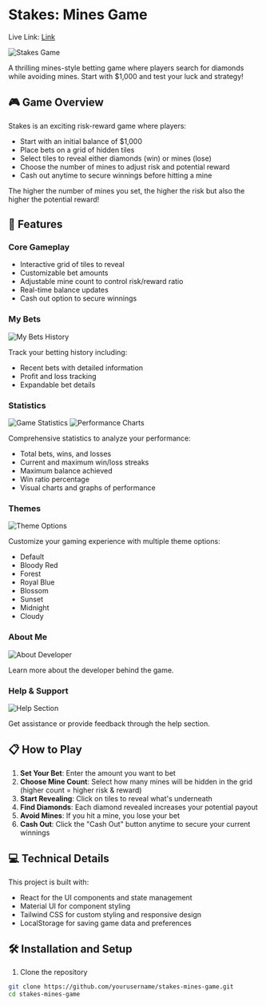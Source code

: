 # Stakes: Mines Game
Live Link: [Link](https://mines-game-9tcp.vercel.app/)

![Stakes Game](https://hebbkx1anhila5yf.public.blob.vercel-storage.com/Screenshot%202025-05-07%20201200-9H3sKBfqTnopPlrgNkgYcb0qAorYeR.png)

A thrilling mines-style betting game where players search for diamonds while avoiding mines. Start with $1,000 and test your luck and strategy!

## 🎮 Game Overview

Stakes is an exciting risk-reward game where players:
- Start with an initial balance of $1,000
- Place bets on a grid of hidden tiles
- Select tiles to reveal either diamonds (win) or mines (lose)
- Choose the number of mines to adjust risk and potential reward
- Cash out anytime to secure winnings before hitting a mine

The higher the number of mines you set, the higher the risk but also the higher the potential reward!

## 🚀 Features

### Core Gameplay
- Interactive grid of tiles to reveal
- Customizable bet amounts
- Adjustable mine count to control risk/reward ratio
- Real-time balance updates
- Cash out option to secure winnings

### My Bets
![My Bets History](https://hebbkx1anhila5yf.public.blob.vercel-storage.com/Screenshot%202025-05-07%20201329-x5lnuPY0AeHguHYkwHsRnyWhnRn0CI.png)

Track your betting history including:
- Recent bets with detailed information
- Profit and loss tracking
- Expandable bet details

### Statistics
![Game Statistics](https://hebbkx1anhila5yf.public.blob.vercel-storage.com/Screenshot%202025-05-07%20201357-yhq9eUWF5xaCbZYdT78igdCkCGhmSx.png)
![Performance Charts](https://hebbkx1anhila5yf.public.blob.vercel-storage.com/Screenshot%202025-05-07%20201344-TWREuHvaAJkFcIMvfymOT3J2qnto9F.png)

Comprehensive statistics to analyze your performance:
- Total bets, wins, and losses
- Current and maximum win/loss streaks
- Maximum balance achieved
- Win ratio percentage
- Visual charts and graphs of performance

### Themes
![Theme Options](https://hebbkx1anhila5yf.public.blob.vercel-storage.com/Screenshot%202025-05-07%20201416-aaSZLpXFl3QSfsrZcGvnnEEjQj00WN.png)

Customize your gaming experience with multiple theme options:
- Default
- Bloody Red
- Forest
- Royal Blue
- Blossom
- Sunset
- Midnight
- Cloudy

### About Me
![About Developer](https://hebbkx1anhila5yf.public.blob.vercel-storage.com/Screenshot%202025-05-07%20201428-cimOhcidhxdpWMJvo1Oz6XN2bJIsty.png)

Learn more about the developer behind the game.

### Help & Support
![Help Section](https://hebbkx1anhila5yf.public.blob.vercel-storage.com/Screenshot%202025-05-07%20201437-uRTjjEpq4jH0IeDKMXeUJACytQsP54.png)

Get assistance or provide feedback through the help section.

## 📋 How to Play

1. **Set Your Bet**: Enter the amount you want to bet
2. **Choose Mine Count**: Select how many mines will be hidden in the grid (higher count = higher risk & reward)
3. **Start Revealing**: Click on tiles to reveal what's underneath
4. **Find Diamonds**: Each diamond revealed increases your potential payout
5. **Avoid Mines**: If you hit a mine, you lose your bet
6. **Cash Out**: Click the "Cash Out" button anytime to secure your current winnings

## 💻 Technical Details

This project is built with:
- React for the UI components and state management
- Material UI for component styling
- Tailwind CSS for custom styling and responsive design
- LocalStorage for saving game data and preferences

## 🛠️ Installation and Setup

1. Clone the repository
```bash
git clone https://github.com/yourusername/stakes-mines-game.git
cd stakes-mines-game

